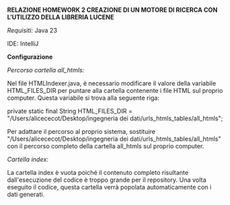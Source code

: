 **RELAZIONE HOMEWORK 2
CREAZIONE DI UN MOTORE DI RICERCA CON L’UTILIZZO DELLA LIBRERIA LUCENE**

_Requisiti:_
Java 23 

IDE: IntelliJ

**Configurazione**

_Percorso cartella all_htmls:_

Nel file HTMLIndexer.java, è necessario modificare il valore della variabile HTML_FILES_DIR per puntare alla cartella contenente i file HTML sul proprio computer. Questa variabile si trova alla seguente riga:

private static final String HTML_FILES_DIR = "/Users/alicececot/Desktop/ingegneria dei dati/urls_htmls_tables/all_htmls";

Per adattare il percorso al proprio sistema, sostituire "/Users/alicececot/Desktop/ingegneria dei dati/urls_htmls_tables/all_htmls" con il percorso completo della cartella all_htmls sul proprio computer.

_Cartella index:_

La cartella index è vuota poiché il contenuto completo risultante dall'esecuzione del codice è troppo grande per il repository. Una volta eseguito il codice, questa cartella verrà popolata automaticamente con i dati generati.
